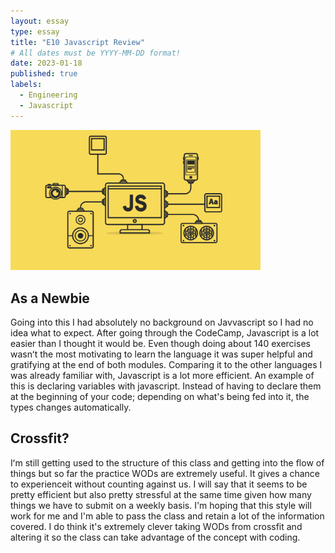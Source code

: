 ```yaml
---
layout: essay
type: essay
title: "E10 Javascript Review"
# All dates must be YYYY-MM-DD format!
date: 2023-01-18
published: true
labels:
  - Engineering
  - Javascript
---
```


<div class="text-center p-4">
<img width="400px" src="https://raw.githubusercontent.com/blesssyouu/blesssyouu.github.io/main/img/1_BPSx-c--z6r7tY29L19ukQ.png" class="img-thumbnail">
  </div>

## As a Newbie

Going into this I had absolutely no background on Javvascript so I had no idea what to expect. After going through the CodeCamp, Javascript is a lot easier than I thought it would be. Even though doing about 140 exercises wasnʻt the most motivating to learn the language it was super helpful and gratifying at the end of both modules. Comparing it to the other languages I was already familiar with, Javascript is a lot more efficient. An example of this is declaring variables with javascript. Instead of having to declare them at the beginning of your code; depending on what's being fed into it, the types changes automatically. 

## Crossfit?

Iʻm still getting used to the structure of this class and getting into the flow of things but so far the practice WODs are extremely useful. It gives a chance to experienceit without counting against us. I will say that it seems to be pretty efficient but also pretty stressful at the same time given how many things we have to submit on a weekly basis. I'm hoping that this style will work for me and I'm able to pass the class and retain a lot of the information covered. I do think it's extremely clever taking WODs from crossfit and altering it so the class can take advantage of the concept with coding.


